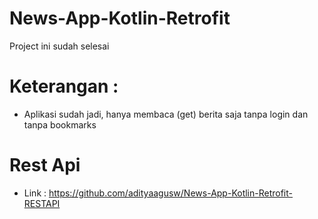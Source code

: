 # News-App-Kotlin-Retrofit
Project ini sudah selesai 

# Keterangan :

- Aplikasi sudah jadi, hanya membaca (get) berita saja tanpa login dan tanpa bookmarks

# Rest Api
- Link : https://github.com/adityaagusw/News-App-Kotlin-Retrofit-RESTAPI
